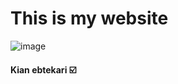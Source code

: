 # This is my website
![image](https://user-images.githubusercontent.com/92510927/143783207-b06ff50c-f724-499f-97a8-24cd26dfe039.png)


#### Kian ebtekari ☑️
